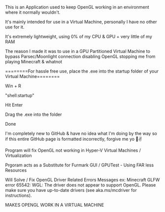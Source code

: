 This is an Application used to keep OpenGL working in an environment where it normally wouldn't.

It's mainly intended for use in a Virtual Machine, personally I have no other use for it.

It's extremely lightweight, using 0% of my CPU & GPU + very little of my RAM

The reason I made it was to use in a GPU Partitioned Virtual Machine to bypass Parsec/Moonlight connection disabling OpenGL stopping me from playing Minecraft & whatnot

========For hassle free use, place the .exe into the startup folder of your Virtual Machine========

Win + R

"shell:startup"

Hit Enter

Drag the .exe into the folder

Done

I'm completely new to GitHub & have no idea what I'm doing by the way so if this entire GitHub page is formatted incorrectly, forgive me yo 🦦✌️



Program will fix OpenGL not working in Hyper-V Virtual Machines / Virtualization

Prgoram acts as a Substitute for Furmark GUI / GPUTest - Using FAR less Resources

Will Solve / Fix OpenGL Driver Related Errors Messages ex: Minecraft GLFW error 65542: WGL: The driver does not appear to support OpenGL. Please make sure you have up-to-date drivers (see aka.ms/mcdriver for instructions).

MAKES OPENGL WORK IN A VIRTUAL MACHINE
